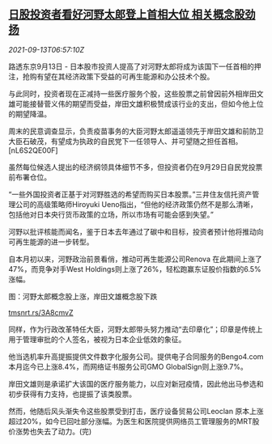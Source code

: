 <!--1631516462000-->
[日股投资者看好河野太郎登上首相大位 相关概念股劲扬](https://cn.reuters.com/article/japan-stock-market-kono-0913-idCNKBS2G90FL)
------

<div><i>2021-09-13T06:57:10Z</i></div><p>路透东京9月13日 - 日本股市投资人提高了对河野太郎将成为该国下一任首相的押注，抢购有望在其经济政策下受益的可再生能源和办公技术个股。</p><p>与此同时，投资者现在正减持一些医疗服务个股，这些股票之前曾因前外相岸田文雄可能接替菅义伟的期望而受益，岸田文雄积极赞成该行业的支出，但如今他上位的期望降温。</p><p>周末的民意调查显示，负责疫苗事务的大臣河野太郎遥遥领先于岸田文雄和前防卫大臣石破茂，有望成为执政的自民党下一任领导人、并可望随之担任首相。[nL6S2QE00F]</p><p>虽然每位候选人提出的经济纲领具体细节不多，但投资者仍在9月29日自民党投票前布署仓位。</p><p>“一些外国投资者正基于对河野胜选的希望而购买日本股票。”三井住友信托资产管理公司的高级策略师Hiroyuki Ueno指出，“但他的经济政策仍然不是那么清晰，包括他对日本央行货币政策的立场，所以市场有可能会感到失望。”</p><p>河野以批评核能而闻名，鉴于日本去年通过了碳中和目标，投资者预计他将推动向可再生能源的进一步转型。</p><p>自本月初以来，河野政治前景看俏，推动可再生能源公司Renova 在此期间上涨了47%，而竞争对手West Holdings则上涨了26%，轻松跑赢东证股价指数的6.5%涨幅。</p><p>图：河野太郎概念股上涨，岸田文雄概念股下跌</p><p><a href="https://tmsnrt.rs/3A8cmvZ">tmsnrt.rs/3A8cmvZ</a></p><p>同样，作为行政改革特任大臣，河野太郎带头努力推动“去印章化”；印章是传统上用于管理审批的个人签名，被视为日本企业低效的象征。</p><p>他当选机率升高提振提供文件数字化服务公司。提供电子合同服务的Bengo4.com 本月迄今已上涨8.4%，而网络证书服务公司GMO GlobalSign则上涨9.7%。</p><p>岸田文雄则是承诺扩大该国的医疗服务能力，以应对新冠疫情，因此他出马参选和初步获得有力支持，也提振了该类股票。</p><p>然而，他随后风头渐失令这些股票受到打击，医疗设备贸易公司Leoclan 原本上涨超过20%，如今已回吐部分涨幅。为医生和医院提供网络员工管理服务的MRT股价涨势也失去了动力。(完)</p>
